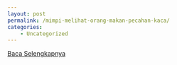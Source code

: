 ```yaml
---
layout: post
permalink: /mimpi-melihat-orang-makan-pecahan-kaca/
categories:
    - Uncategorized
---
```


[Baca Selengkapnya](/02)